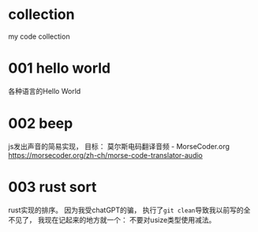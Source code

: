 # collection
my code collection


# 001 hello world 
各种语言的Hello World

# 002 beep 
js发出声音的简易实现， 
目标：  莫尔斯电码翻译音频 - MorseCoder.org 
https://morsecoder.org/zh-ch/morse-code-translator-audio 

# 003 rust sort 
rust实现的排序。 因为我受chatGPT的骗， 执行了`git clean`导致我以前写的全不见了， 我现在记起来的地方就一个： 不要对usize类型使用减法。 

